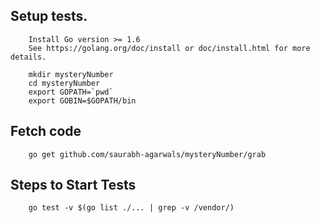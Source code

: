 ## Setup tests.

```
	Install Go version >= 1.6
	See https://golang.org/doc/install or doc/install.html for more details.

	mkdir mysteryNumber
	cd mysteryNumber
	export GOPATH=`pwd`
	export GOBIN=$GOPATH/bin
```

## Fetch code
```
	go get github.com/saurabh-agarwals/mysteryNumber/grab  
```

## Steps to Start Tests
```
	go test -v $(go list ./... | grep -v /vendor/)
```